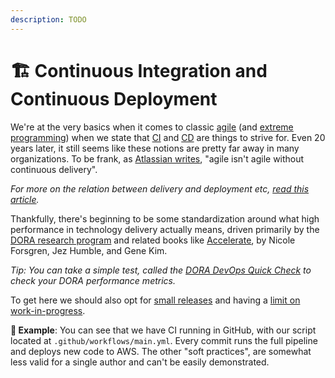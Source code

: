 ```yaml
---
description: TODO
---
```


# 🏗 Continuous Integration and Continuous Deployment

We're at the very basics when it comes to classic [agile](https://en.wikipedia.org/wiki/Agile_software_development) (and [extreme programming](https://en.wikipedia.org/wiki/Extreme_programming)) when we state that [CI](https://explainagile.com/agile/xp-extreme-programming/practices/continuous-integration/) and [CD](https://www.atlassian.com/continuous-delivery/continuous-deployment) are things to strive for. Even 20 years later, it still seems like these notions are pretty far away in many organizations. To be frank, as [Atlassian writes](https://www.atlassian.com/continuous-delivery/principles/why-agile-development-needs-continuous-delivery), "agile isn't agile without continuous delivery".

_For more on the relation between delivery and deployment etc,_ [_read this article_](https://www.atlassian.com/continuous-delivery/principles/continuous-integration-vs-delivery-vs-deployment)_._

Thankfully, there's beginning to be some standardization around what high performance in technology delivery actually means, driven primarily by the [DORA research program](https://www.devops-research.com/research.html) and related books like [Accelerate](https://www.amazon.com/Accelerate-Software-Performing-Technology-Organizations/dp/1942788339), by Nicole Forsgren, Jez Humble, and Gene Kim.

_Tip: You can take a simple test, called the_ [_DORA DevOps Quick Check_](https://www.devops-research.com/quickcheck.html) _to check your DORA performance metrics._

To get here we should also opt for [small releases](https://explainagile.com/agile/xp-extreme-programming/practices/small-releases/) and having a [limit on work-in-progress](https://www.atlassian.com/agile/kanban/wip-limits).

**🎯 Example**: You can see that we have CI running in GitHub, with our script located at `.github/workflows/main.yml`. Every commit runs the full pipeline and deploys new code to AWS. The other "soft practices", are somewhat less valid for a single author and can't be easily demonstrated.
